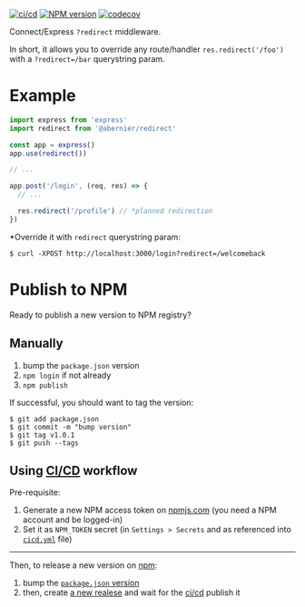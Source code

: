 [![ci/cd](https://github.com/abernier/redirect/workflows/ci/cd/badge.svg)](https://github.com/abernier/redirect/actions?query=workflow%3Aci%2Fcd)
[![NPM version](https://img.shields.io/npm/v/@abernier/redirect.svg?style=flat)](https://www.npmjs.com/package/@abernier/redirect)
[![codecov](https://codecov.io/gh/abernier/redirect/branch/master/graph/badge.svg?token=C7ypDCgb6Q)](https://codecov.io/gh/abernier/redirect)

Connect/Express `?redirect` middleware.

In short, it allows you to override any route/handler `res.redirect('/foo')` with a `?redirect=/bar` querystring param.

# Example

```js
import express from 'express'
import redirect from '@abernier/redirect'

const app = express()
app.use(redirect())

// ...

app.post('/login', (req, res) => {
  // ...

  res.redirect('/profile') // *planned redirection
})
```

*Override it with `redirect` querystring param:

```
$ curl -XPOST http://localhost:3000/login?redirect=/welcomeback
```

# Publish to NPM

Ready to publish a new version to NPM registry?

## Manually

1. bump the `package.json` version
2. `npm login` if not already
3. `npm publish`

If successful, you should want to tag the version:
```shell
$ git add package.json
$ git commit -m "bump version"
$ git tag v1.0.1
$ git push --tags
```

## Using [CI/CD](https://github.com/abernier/redirect/actions?query=workflow%3Aci%2Fcd) workflow

Pre-requisite:
1. Generate a new NPM access token on [npmjs.com](https://www.npmjs.com/) (you need a NPM account and be logged-in)
2. Set it as `NPM_TOKEN` secret (in `Settings > Secrets` and as referenced into [`cicd.yml`](https://github.com/abernier/redirect/blob/master/.github/workflows/cicd.yml#L37) file)

---

Then, to release a new version on [npm](https://www.npmjs.com/package/redirect):
1. bump the [`package.json` version](https://github.com/abernier/redirect/edit/master/package.json)
2. then, create [a new realese](https://github.com/abernier/redirect/releases/new) and wait for the [ci/cd](https://github.com/abernier/redirect/actions?query=workflow%3Aci%2Fcd) publish it
